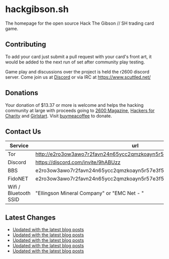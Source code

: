 # hackgibson.sh
The homepage for the open source Hack The Gibson // SH trading card game.


## Contributing

To add your card just submit a pull request with your card's front art, it would be added to the next run of set after community play testing.

Game play and discussions over the project is held the r2600 discord server. Come join us at [Discord](https://discord.com/invite/9hABUzz) or via IRC at https://www.scuttled.net/


## Donations

Your donation of $13.37 or more is welcome and helps the hacking community at large with proceeds going to [2600 Magazine](https://2600.com/), [Hackers for Charity](https://hackersforcharity.org) and [Girlstart](https://girlstart.org).  Visit [buymeacoffee](https://www.buymeacoffee.com/hackgibson.sh) to donate.


## Contact Us

Service | url
-|-
Tor | http://e2ro3ow3awo7r2favn24n65ycc2qmzkoayn5r57e3f56nvjwdcgg32ad.onion
Discord | https://discord.com/invite/9hABUzz
BBS | e2ro3ow3awo7r2favn24n65ycc2qmzkoayn5r57e3f56nvjwdcgg32ad.onion:23
FidoNET | e2ro3ow3awo7r2favn24n65ycc2qmzkoayn5r57e3f56nvjwdcgg32ad.onion:24554
Wifi / Bluetooth SSID | "Ellingson Mineral Company" or "EMC Net - <fidonet address>"

## Latest Changes
<!-- BLOG-POST-LIST:START -->
- [Updated with the latest blog posts](https://github.com/DFW2600/hackgibson.sh/commit/297a5641e0a3361bbc548e34ecbd4ed94bb15541)
- [Updated with the latest blog posts](https://github.com/DFW2600/hackgibson.sh/commit/001dd95fbf66a01005e27e8522c5bbf901d8c983)
- [Updated with the latest blog posts](https://github.com/DFW2600/hackgibson.sh/commit/2c5e32ce7bd3ed40689d78e3abe51a61083b7650)
- [Updated with the latest blog posts](https://github.com/DFW2600/hackgibson.sh/commit/2fa6387940bc0b4ea6ee9a3bcebece5844cccb60)
- [Updated with the latest blog posts](https://github.com/DFW2600/hackgibson.sh/commit/b0b46294a1a155e9039f66a968a089ccca364510)
<!-- BLOG-POST-LIST:END -->
